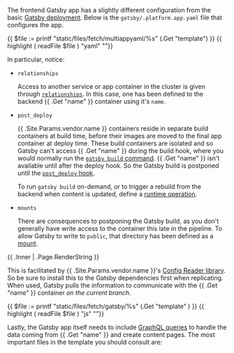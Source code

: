 The frontend Gatsby app has a slightly different configuration from the basic [Gatsby deployment](/guides/gatsby/deploy.html).
Below is the `gatsby/.platform.app.yaml` file that configures the app.

{{ $file := printf "static/files/fetch/multiappyaml/%s" (.Get "template") }}
{{ highlight ( readFile $file ) "yaml" ""}}

In particular, notice:

- `relationships`

  Access to another service or app container in the cluster is given through [`relationships`](/create-apps/app-reference.html#relationships).
  In this case, one has been defined to the backend {{ .Get "name" }} container using it's `name`.

- `post_deploy`

  {{ .Site.Params.vendor.name }} containers reside in separate build containers at build time,
  before their images are moved to the final app container at deploy time.
  These build containers are isolated and so Gatsby can't access {{ .Get "name" }} during the build hook,
  where you would normally run the [`gatsby build` command](https://github.com/platformsh-templates/gatsby/blob/master/.platform.app.yaml#L21).
  {{ .Get "name" }} isn't available until after the deploy hook.
  So the Gatsby build is postponed until the [`post_deploy` hook](/create-apps/hooks/hooks-comparison.html#post-deploy-hook).

  To run `gatsby build` on-demand, or to trigger a rebuild from the backend when content is updated,
  define a [runtime operation](/create-apps/runtime-operations.html#build-your-app-when-using-a-static-site-generator).

- `mounts`

  There are consequences to postponing the Gatsby build,
  as you don't generally have write access to the container this late in the pipeline.
  To allow Gatsby to write to `public`, that directory has been defined as a [mount](/create-apps/app-reference.html#mounts).

{{ .Inner | .Page.RenderString }}

This is facilitated by {{ .Site.Params.vendor.name }}'s [Config Reader library](https://github.com/platformsh/config-reader-nodejs).
So be sure to install this to the Gatsby dependencies first when replicating.
When used, Gatsby pulls the information to communicate with the {{ .Get "name" }} container *on the current branch*.

{{ $file := printf "static/files/fetch/gatsby/%s" (.Get "template" ) }}
{{ highlight ( readFile $file ) "js" ""}}

Lastly, the Gatsby app itself needs to include [GraphQL queries](https://www.gatsbyjs.com/docs/reference/graphql-data-layer/)
to handle the data coming from {{ .Get "name" }} and create content pages.
The most important files in the template you should consult are:
